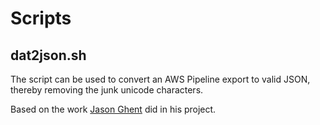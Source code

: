# Scripts

## dat2json.sh
The script can be used to convert an AWS Pipeline export to valid JSON, thereby removing the junk unicode characters.

Based on the work [Jason Ghent](https://github.com/JasonGhent/AWS-DynamoDB-to-MongoDB) did in his project.